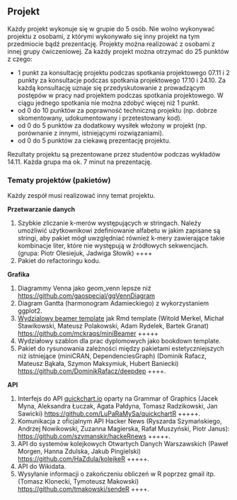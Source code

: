 ## Projekt

Każdy projekt wykonuje się w grupie do 5 osób. Nie wolno wykonywać projektu z osobami, z którymi wykonywało się inny projekt na tym przedmiocie bądź prezentację. Projekty można realizować z osobami z innej grupy ćwiczeniowej. Za każdy projekt można otrzymać do 25 punktów z czego:
 
 - 1 punkt za konsultację projektu podczas spotkania projektowego 07.11 i 2 punkty za konsultacje podczas spotkania projektowego 17.10 i 24.10. Za każdą konsultację uznaje się przedyskutowanie z prowadzącym postępów w pracy nad projektem podczas spotkania projektowego. W ciągu jednego spotkania nie można zdobyć więcej niż 1 punkt.
 - od 0 do 10 punktów za poprawność techniczną projektu (np. dobrze skomentowany, udokumentowany i przetestowany kod).
 - od 0 do 5 punktów za dodatkowy wysiłek włożony w projekt (np. porównanie z innymi, istniejącymi rozwiązaniami).
 - od 0 do 5 punktów za ciekawą prezentację projektu.  

Rezultaty projektu są prezentowane przez studentów podczas wykładów 14.11. Każda grupa ma ok. 7 minut na prezentację. 


### Tematy projektów (pakietów)

Każdy zespół musi realizować inny temat projektu.

**Przetwarzanie danych**

1. Szybkie zliczanie k-merów występujących w stringach. Należy umożliwić użytkownikowi zdefiniowanie alfabetu w jakim zapisane są stringi, aby pakiet mógł uwzględniać również k-mery zawierające takie kombinacje liter, które nie występują w źródłowych sekwencjach. (grupa: Piotr Olesiejuk, Jadwiga Słowik) ++++
2. Pakiet do refactoringu kodu.

**Grafika**

1. Diagrammy Venna jako geom_venn lepsze niż https://github.com/gaospecial/ggVennDiagram
2. Diagram Gantta (harmonogram Adamieckiego) z wykorzystaniem ggplot2.
3. [Wydzialowy beamer template](https://www.promocja.pw.edu.pl/content/download/706/4011/file/Wydzial%20Matematyki%20i%20Nauk%20Informacyjnych.zip) jak Rmd template (Witold Merkel, Michał Stawikowski, Mateusz Polakowski, Adam Rydelek, Bartek Granat) https://github.com/mckraqs/miniBeamer +++++ 
4. Wydziałowy szablon dla prac dyplomowych jako bookdown template.
5. Pakiet do rysunowania zależności między pakietami estetyczniejszych niż istniejące (miniCRAN, DependenciesGraph) (Dominik Rafacz, Mateusz Bąkała, Szymon Maksymiuk, Hubert  Baniecki) https://github.com/DominikRafacz/deepdep ++++. 

**API**

1. Interfejs do API [quickchart.io](https://quickchart.io/) oparty na Grammar of Graphics (Jacek Myna, Aleksandra Łuczak, Agata Pałdyna, Tomasz Radzikowski, Jan Sawicki) https://github.com/LuPaRaMySa/quickchartR +++++.  
2. Komunikacja z oficjalnym API Hacker News (Ryszarda Szymańskiego, Andrzej Nowikowski, Zuzanna Magierska, Rafał Muszyński, Piotr Janus): https://github.com/szymanskir/hackeRnews +++++.
3. API do systemów kolejkowych Otwartych Danych Warszawskich (Paweł Morgen, Hanna Zdulska, Jakub Pingielski) https://github.com/HaZdula/kolejkeR +++++.
4. API do Wikidata.
5. Wysyłanie informacji o zakończeniu obliczeń w R poprzez gmail itp. (Tomasz Klonecki, Tymoteusz Makowski) https://github.com/tmakowski/sendeR ++++.

